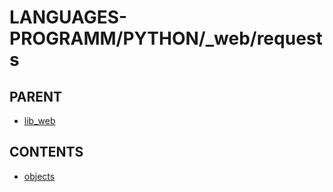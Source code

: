 # LANGUAGES-PROGRAMM/PYTHON/_web/requests

## PARENT  
*	[lib_web](../README.md)  

## CONTENTS  
*	[objects](objects.md)  

